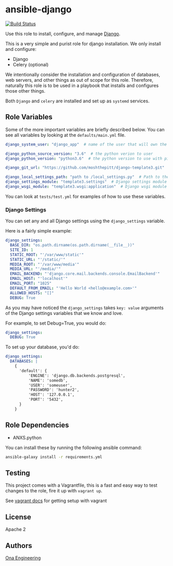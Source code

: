 # ansible-django #

[![Build Status](http://cicd.onalabs.org/api/badges/onaio/ansible-django/status.svg)](http://cicd.onalabs.org/onaio/ansible-django)

Use this role to install, configure, and manage [Django](https://www.djangoproject.com/).

This is a very simple and purist role for django installation.  We only install and configure:

- Django
- Celery (optional)

We intentionally consider the installation and configuration of databases, web servers, and other things as out of scope for this role.  Therefore, naturally this role is to be used in a playbook that installs and configures those other things.

Both `Django` and `celery` are installed and set up as `systemd` services.

## Role Variables ##

Some of the more important variables are briefly described below.  You can see all variables by looking at the `defaults/main.yml` file.

```yml
django_system_user: "django_app"  # name of the user that will own the django installation

django_python_source_version: "3.6"  # the python verion to user
django_python_version: "python3.6"  # the python version to use with pip commands

django_git_url: "https://github.com/moshthepitt/django-template3.git"  # the git repo of your django app which we are installing

django_local_settings_path: "path to /local_settings.py"  # Path to the Django settings file
django_settings_module: "template3.settings"  # Django settings module
django_wsgi_module: "template3.wsgi:application"  # Django wsgi module
```

You can look at `tests/test.yml` for examples of how to use these variables.

### Django Settings ###

You can set any and all Django settings using the `django_settings` variable.

Here is a fairly simple example:

```yml
django_settings:
  BASE_DIR: "os.path.dirname(os.path.dirname(__file__))"
  SITE_ID: 1
  STATIC_ROOT: "'/var/www/static'"
  STATIC_URL: "'/static/'"
  MEDIA_ROOT: "'/var/www/media'"
  MEDIA_URL: "'/media/'"
  EMAIL_BACKEND: "'django.core.mail.backends.console.EmailBackend'"
  EMAIL_HOST: "'localhost'"
  EMAIL_PORT: "1025"
  DEFAULT_FROM_EMAIL: "'Hello World <hello@example.com>'"
  ALLOWED_HOSTS: "[]"
  DEBUG: True
```

As you may have noticed the `django_settings` takes `key: value` arguments of the Django settings variables that we know and love.

For example, to set Debug=True, you would do:

```yml
django_settings:
  DEBUG: True
```

To set up your database, you'd do:

```yml
django_settings:
  DATABASES: |
    {
      'default': {
          'ENGINE': 'django.db.backends.postgresql',
          'NAME': 'somedb',
          'USER': 'someuser',
          'PASSWORD': 'hunter2',
          'HOST': '127.0.0.1',
          'PORT': '5432',
      }
    }
```

## Role Dependencies ##

* ANXS.python

You can install these by running the following ansible command:

```sh
ansible-galaxy install -r requirements.yml
```

## Testing ##

This project comes with a Vagrantfile, this is a fast and easy way to test changes to the role, fire it up with `vagrant up`.

See [vagrant docs](https://docs.vagrantup.com/v2/) for getting setup with vagrant

## License ##

Apache 2

## Authors ##

[Ona Engineering](https://ona.io)
